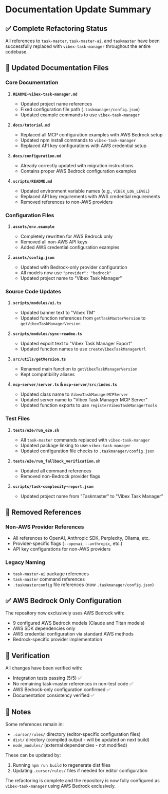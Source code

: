 # Documentation Update Summary

## ✅ Complete Refactoring Status

All references to `task-master`, `task-master-ai`, and `taskmaster` have been successfully replaced with `vibex-task-manager` throughout the entire codebase.

## 📄 Updated Documentation Files

### Core Documentation
1. **`README-vibex-task-manager.md`**
   - Updated project name references
   - Fixed configuration file path (`.taskmanager/config.json`)
   - Updated example commands to use `vibex-task-manager`

2. **`docs/tutorial.md`**
   - Replaced all MCP configuration examples with AWS Bedrock setup
   - Updated npm install commands to `vibex-task-manager`
   - Replaced API key configurations with AWS credential setup

3. **`docs/configuration.md`**
   - Already correctly updated with migration instructions
   - Contains proper AWS Bedrock configuration examples

4. **`scripts/README.md`**
   - Updated environment variable names (e.g., `VIBEX_LOG_LEVEL`)
   - Replaced API key requirements with AWS credential requirements
   - Removed references to non-AWS providers

### Configuration Files
1. **`assets/env.example`**
   - Completely rewritten for AWS Bedrock only
   - Removed all non-AWS API keys
   - Added AWS credential configuration examples

2. **`assets/config.json`**
   - Updated with Bedrock-only provider configuration
   - All models now use `"provider": "bedrock"`
   - Updated project name to "Vibex Task Manager"

### Source Code Updates
1. **`scripts/modules/ui.ts`**
   - Updated banner text to "Vibex TM"
   - Updated function references from `getTaskMasterVersion` to `getVibexTaskManagerVersion`

2. **`scripts/modules/sync-readme.ts`**
   - Updated export text to "Vibex Task Manager Export"
   - Updated function names to use `createVibexTaskManagerUrl`

3. **`src/utils/getVersion.ts`**
   - Renamed main function to `getVibexTaskManagerVersion`
   - Kept compatibility aliases

4. **`mcp-server/server.ts` & `mcp-server/src/index.ts`**
   - Updated class name to `VibexTaskManagerMCPServer`
   - Updated server name to "Vibex Task Manager MCP Server"
   - Updated function exports to use `registerVibexTaskManagerTools`

### Test Files
1. **`tests/e2e/run_e2e.sh`**
   - All `task-master` commands replaced with `vibex-task-manager`
   - Updated package linking to use `vibex-task-manager`
   - Updated configuration file checks to `.taskmanager/config.json`

2. **`tests/e2e/run_fallback_verification.sh`**
   - Updated all command references
   - Removed non-Bedrock provider flags

3. **`scripts/task-complexity-report.json`**
   - Updated project name from "Taskmaster" to "Vibex Task Manager"

## 🚫 Removed References

### Non-AWS Provider References
- All references to OpenAI, Anthropic SDK, Perplexity, Ollama, etc.
- Provider-specific flags (`--openai`, `--anthropic`, etc.)
- API key configurations for non-AWS providers

### Legacy Naming
- `task-master-ai` package references
- `task-master` command references
- `.taskmasterconfig` file references (now `.taskmanager/config.json`)

## ✅ AWS Bedrock Only Configuration

The repository now exclusively uses AWS Bedrock with:
- 9 configured AWS Bedrock models (Claude and Titan models)
- AWS SDK dependencies only
- AWS credential configuration via standard AWS methods
- Bedrock-specific provider implementation

## 🧪 Verification

All changes have been verified with:
- Integration tests passing (5/5) ✅
- No remaining task-master references in non-test code ✅
- AWS Bedrock-only configuration confirmed ✅
- Documentation consistency verified ✅

## 📝 Notes

Some references remain in:
- `.cursor/rules/` directory (editor-specific configuration files)
- `dist/` directory (compiled output - will be updated on next build)
- `node_modules/` (external dependencies - not modified)

These can be updated by:
1. Running `npm run build` to regenerate dist files
2. Updating `.cursor/rules/` files if needed for editor configuration

The refactoring is complete and the repository is now fully configured as `vibex-task-manager` using AWS Bedrock exclusively.